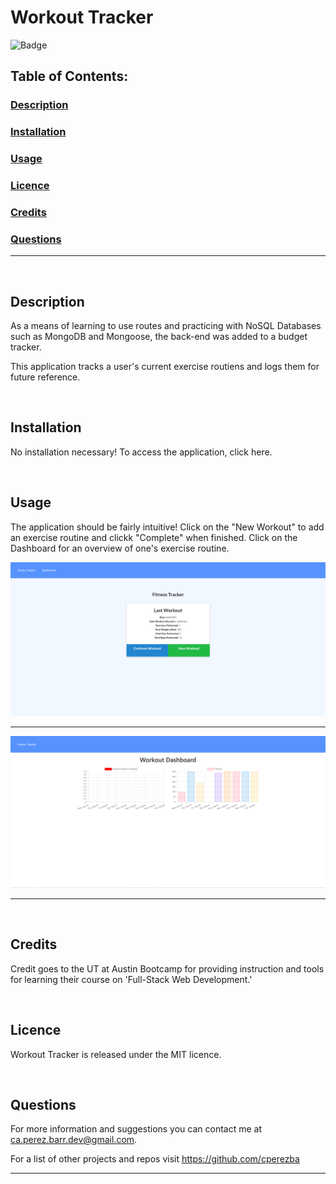 # Workout Tracker
![Badge](https://img.shields.io/badge/licence-MIT-brightgreen)
## Table of Contents:

### [Description](#description-header)

### [Installation](#installation-header)

### [Usage](#usage-header)

### [Licence](#licence-header)

### [Credits](#credits-header)

### [Questions](#questions-header)

---

<br/>

## <a id="description-header"></a> Description

As a means of learning to use routes and practicing with NoSQL Databases such as MongoDB and Mongoose, the back-end was added to a budget tracker.

This application tracks a user's current exercise routiens and logs them for future reference.



<br/>

## <a id="installation-header"></a> Installation

No installation necessary! To access the application, click here.


<br/>

## <a id="usage-header"></a> Usage

The application should be fairly intuitive! Click on the "New Workout" to add an exercise routine and clickk "Complete" when finished. Click on the Dashboard for an overview of one's exercise routine. 

![WorkoutTracker-MainPage](assets/WorkoutTracker-Main.PNG)

---

![WorkoutTracker-Dashboard](assets/WorkoutTracker-Dashboard.PNG)

---

<br/>

## <a id="credits-header"></a> Credits

Credit goes to the UT at Austin Bootcamp for providing instruction and tools for learning their course on 'Full-Stack Web Development.'


<br/>

## <a id="licence-header"></a> Licence

Workout Tracker is released under the MIT licence.



<br/>

## <a id="questions-header"></a> Questions

For more information and suggestions you can contact me at ca.perez.barr.dev@gmail.com.

For a list of other projects and repos visit https://github.com/cperezba



---
